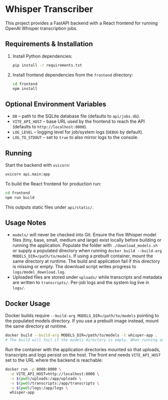 # Whisper Transcriber

This project provides a FastAPI backend with a React frontend for running OpenAI Whisper transcription jobs.

## Requirements & Installation

1. Install Python dependencies:
   ```bash
   pip install -r requirements.txt
   ```
2. Install frontend dependencies from the `frontend` directory:
   ```bash
   cd frontend
   npm install
   ```

## Optional Environment Variables

- `DB` – path to the SQLite database file (defaults to `api/jobs.db`).
- `VITE_API_HOST` – base URL used by the frontend to reach the API (defaults to `http://localhost:8000`).
- `LOG_LEVEL` – logging level for job/system logs (`DEBUG` by default).
- `LOG_TO_STDOUT` – set to `true` to also mirror logs to the console.

## Running

Start the backend with `uvicorn`:

```bash
uvicorn api.main:app
```

To build the React frontend for production run:

```bash
cd frontend
npm run build
```

This outputs static files under `api/static/`.

## Usage Notes

- `models/` will never be checked into Git. Ensure the five Whisper model files (tiny, base, small, medium and large) exist locally before building or running the application. Populate the folder with `./download_models.sh` or supply a populated directory when running `docker build --build-arg MODELS_DIR=/path/to/models`. If using a prebuilt container, mount the same directory at runtime. The build and application fail if this directory is missing or empty. The download script writes progress to `logs/model_download.log`.
- Uploaded files are stored under `uploads/` while transcripts and metadata are
  written to `transcripts/`. Per-job logs and the system log live in `logs/`.

## Docker Usage

Docker builds require `--build-arg MODELS_DIR=/path/to/models` pointing to the populated models directory. If you use a prebuilt image instead, mount the same directory at runtime.
```bash
docker build --build-arg MODELS_DIR=/path/to/models -t whisper-app .
# The build will fail if the models directory is empty. When running an image built elsewhere, mount the populated models directory with `-v /path/to/models:/app/models`.
```

Run the container with the application directories mounted so that
uploads, transcripts and logs persist on the host. The front end needs
`VITE_API_HOST` set to the URL where the backend is reachable:

```bash
docker run -p 8000:8000 \
  -e VITE_API_HOST=http://localhost:8000 \
  -v $(pwd)/uploads:/app/uploads \
  -v $(pwd)/transcripts:/app/transcripts \
  -v $(pwd)/logs:/app/logs \
  whisper-app
```

